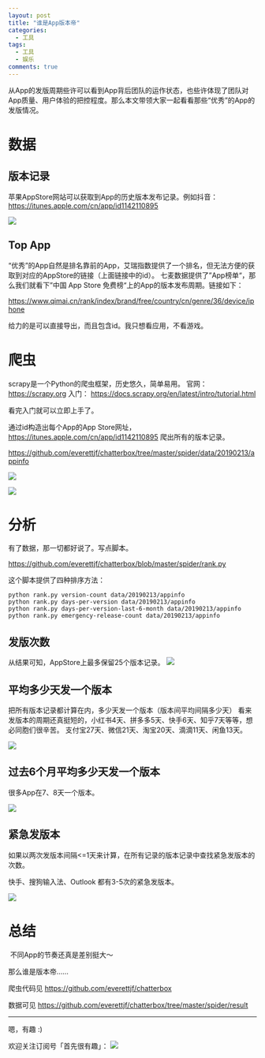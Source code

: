 ```yaml
---
layout: post
title: "谁是App版本帝"
categories:
  - 工具
tags:
  - 工具
  - 娱乐
comments: true
---
```


从App的发版周期些许可以看到App背后团队的运作状态，也些许体现了团队对App质量、用户体验的把控程度。那么本文带领大家一起看看那些“优秀”的App的发版情况。


<!-- more -->

# 数据

## 版本记录

苹果AppStore网站可以获取到App的历史版本发布记录。例如抖音：
https://itunes.apple.com/cn/app/id1142110895

![](/media/15500700541354.jpg)

## Top App

“优秀”的App自然是排名靠前的App，艾瑞指数提供了一个排名，但无法方便的获取到对应的AppStore的链接（上面链接中的id）。
七麦数据提供了”App榜单“，那么我们就看下”中国 App Store 免费榜“上的App的版本发布周期。链接如下：

https://www.qimai.cn/rank/index/brand/free/country/cn/genre/36/device/iphone

给力的是可以直接导出，而且包含id。我只想看应用，不看游戏。

# 爬虫

scrapy是一个Python的爬虫框架，历史悠久，简单易用。
官网： https://scrapy.org
入门： https://docs.scrapy.org/en/latest/intro/tutorial.html

看完入门就可以立即上手了。

通过id构造出每个App的App Store网址，
https://itunes.apple.com/cn/app/id1142110895
爬出所有的版本记录。

https://github.com/everettjf/chatterbox/tree/master/spider/data/20190213/appinfo

![](/media/15500757845904.jpg)

![](/media/15500757964452.jpg)


# 分析

有了数据，那一切都好说了。写点脚本。

https://github.com/everettjf/chatterbox/blob/master/spider/rank.py

这个脚本提供了四种排序方法：

```
python rank.py version-count data/20190213/appinfo
python rank.py days-per-version data/20190213/appinfo
python rank.py days-per-version-last-6-month data/20190213/appinfo
python rank.py emergency-release-count data/20190213/appinfo
```

## 发版次数

从结果可知，AppStore上最多保留25个版本记录。
![](/media/15500763017603.jpg)

## 平均多少天发一个版本

把所有版本记录都计算在内，多少天发一个版本（版本间平均间隔多少天）
看来发版本的周期还真挺短的，小红书4天、拼多多5天、快手6天、知乎7天等等，想必同胞们很辛苦。
支付宝27天、微信21天、淘宝20天、滴滴11天、闲鱼13天。

![](/media/15500765126911.jpg)

## 过去6个月平均多少天发一个版本

很多App在7、8天一个版本。

![](/media/15500767020644.jpg)

## 紧急发版本


如果以两次发版本间隔<=1天来计算，在所有记录的版本记录中查找紧急发版本的次数。

快手、搜狗输入法、Outlook 都有3-5次的紧急发版本。


![](/media/15500769306033.jpg)




# 总结

 不同App的节奏还真是差别挺大～

那么谁是版本帝……

爬虫代码见
https://github.com/everettjf/chatterbox

数据可见
https://github.com/everettjf/chatterbox/tree/master/spider/result

---

嗯，有趣 :)

欢迎关注订阅号「首先很有趣」：
![](/images/fun.jpg)


